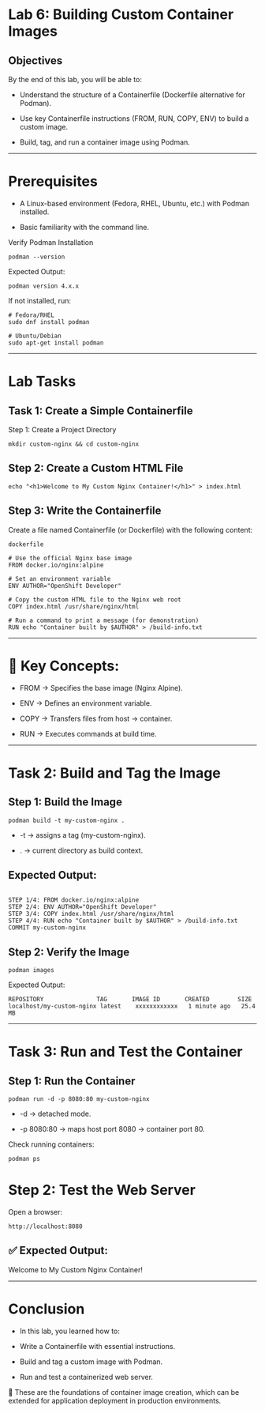 # Lab 6: Building Custom Container Images
## Objectives
By the end of this lab, you will be able to:

 - Understand the structure of a Containerfile (Dockerfile alternative for Podman).

 - Use key Containerfile instructions (FROM, RUN, COPY, ENV) to build a custom image.

 - Build, tag, and run a container image using Podman.

--- 

# Prerequisites
- A Linux-based environment (Fedora, RHEL, Ubuntu, etc.) with Podman installed.

- Basic familiarity with the command line.

Verify Podman Installation
```
podman --version
```
Expected Output:

```
podman version 4.x.x
```
If not installed, run:

```
# Fedora/RHEL
sudo dnf install podman  

# Ubuntu/Debian
sudo apt-get install podman
```
--- 

# Lab Tasks
## Task 1: Create a Simple Containerfile
Step 1: Create a Project Directory

```
mkdir custom-nginx && cd custom-nginx
```

## Step 2: Create a Custom HTML File

```
echo "<h1>Welcome to My Custom Nginx Container!</h1>" > index.html
```
## Step 3: Write the Containerfile
Create a file named Containerfile (or Dockerfile) with the following content:
```
dockerfile

# Use the official Nginx base image
FROM docker.io/nginx:alpine

# Set an environment variable
ENV AUTHOR="OpenShift Developer"

# Copy the custom HTML file to the Nginx web root
COPY index.html /usr/share/nginx/html

# Run a command to print a message (for demonstration)
RUN echo "Container built by $AUTHOR" > /build-info.txt
```
---

# 🔑 Key Concepts:

  - FROM → Specifies the base image (Nginx Alpine).

  - ENV → Defines an environment variable.

  - COPY → Transfers files from host → container.

  - RUN → Executes commands at build time.

---

# Task 2: Build and Tag the Image
## Step 1: Build the Image

```
podman build -t my-custom-nginx .

```
 -  -t → assigns a tag (my-custom-nginx).

-   . → current directory as build context.

## Expected Output:

```

STEP 1/4: FROM docker.io/nginx:alpine
STEP 2/4: ENV AUTHOR="OpenShift Developer"
STEP 3/4: COPY index.html /usr/share/nginx/html
STEP 4/4: RUN echo "Container built by $AUTHOR" > /build-info.txt
COMMIT my-custom-nginx
```

## Step 2: Verify the Image
```
podman images
```
Expected Output:

```
REPOSITORY               TAG       IMAGE ID       CREATED        SIZE
localhost/my-custom-nginx latest    xxxxxxxxxxxx   1 minute ago   25.4 MB
```

---

# Task 3: Run and Test the Container
## Step 1: Run the Container

```
podman run -d -p 8080:80 my-custom-nginx
```
- -d → detached mode.

- -p 8080:80 → maps host port 8080 → container port 80.

Check running containers:

```
podman ps
```
# Step 2: Test the Web Server
Open a browser:

```
http://localhost:8080
```

## ✅ Expected Output:

Welcome to My Custom Nginx Container!

---

# Conclusion

 - In this lab, you learned how to:


 - Write a Containerfile with essential instructions.


 - Build and tag a custom image with Podman.


 - Run and test a containerized web server.

🎯 These are the foundations of container image creation, which can be extended for application deployment in production environments.
